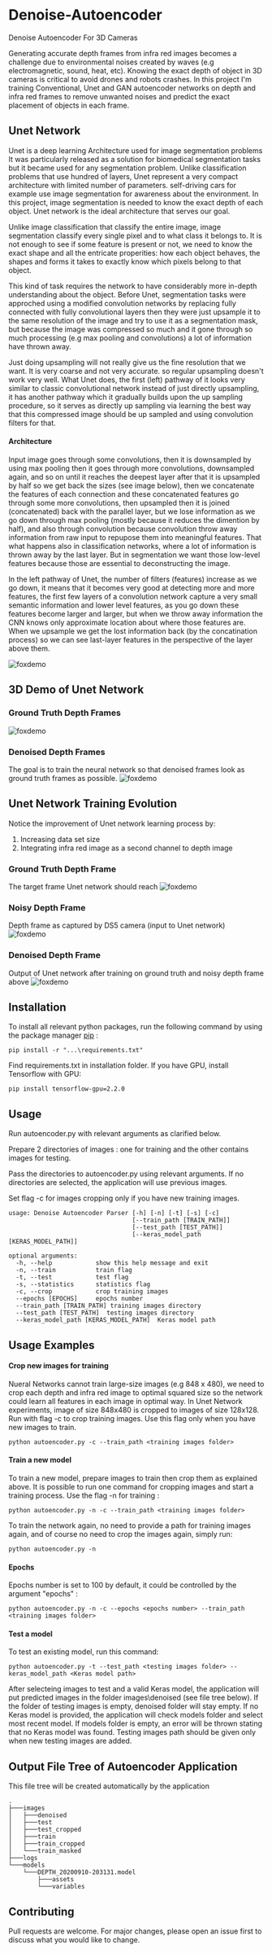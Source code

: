 # Denoise-Autoencoder
Denoise Autoencoder For 3D Cameras

Generating accurate depth frames from infra red images becomes a challenge due to environmental noises created by waves (e.g electromagnetic, sound, heat, etc).
Knowing the exact depth of object in 3D cameras is critical to avoid drones and robots crashes.
In this project I'm training Conventional, Unet and GAN autoencoder networks on depth and infra red frames to remove unwanted noises and predict the exact placement of objects in each frame.


## Unet Network 

Unet is a deep learning Architecture used for image segmentation problems
It was particularly released as a solution for biomedical segmentation tasks
but it became used for any segmentation problem. Unlike classification problems that use hundred of layers, Unet represent a very compact architecture
with limited number of parameters.
self-driving cars for example use image segmentation for awareness about the environment.
In this project, image segmentation is needed to know the exact depth of each object. 
Unet network is the ideal architecture that serves our goal.

Unlike image classification that classify the entire image, image segmentation classify every single pixel
and to what class it belongs to.
It is not enough to see if some feature is present or not, we need to know the exact shape and all the entricate 
properities: how each object behaves, the shapes and forms it takes to exactly know which pixels belong to that object.

This kind of task requires the network to have considerably more in-depth understanding about the object.
Before Unet, segmentation tasks were approched using a modified convolution networks by replacing
fully connected with fully convolutional layers then they were just upsample it to the same
resolution of the image and try to use it as a segmentation mask, but because the image was compressed
so much and it gone through so much processing (e.g max pooling and convolutions) a lot of information have thrown away.

Just doing upsampling will not really give us the fine resolution that we want. It is very
coarse and not very accurate. so regular upsampling doesn't work very well.
What Unet does, the first (left) pathway of it looks very similar to classic convolutional network
instead of just directly upsampling, it has another pathway which it gradually builds upon the up sampling
procedure, so it serves as directly up sampling via learning the best way that this compressed image should
be up sampled and using convolution filters for that.
    
#### Architecture
Input image goes through some convolutions, then it is downsampled by using
max pooling then it goes through more convolutions, downsampled again, and so on until it reaches the deepest layer
after that it is upsampled by half so we get back the sizes (see image below), then we concatenate the features of each connection 
and these concatenated features go through some more convolutions, then upsampled then it is joined (concatenated) back 
with the parallel layer, but we lose information as we go down through max pooling (mostly because it reduces the dimention by half), and
also through convolution because convolution throw away information from raw input to repupose them into
meaningful features. That what happens also in classification networks, where a lot of information is 
thrown away by the last layer. But in segmentation we want those low-level features because those
are essential to deconstructing the image. 

In the left pathway of Unet, the number of filters (features) increase as we go down, it means that it becomes
very good at detecting more and more features, the first few layers of a convolution network capture a very small semantic information and lower level
features, as you go down these features become larger and larger, but when we throw away information the CNN
knows only approximate location about where those features are.
When we upsample we get the lost information back (by the concatination process)
so we can see last-layer features in the perspective of the layer above them.
    
![foxdemo](images/Unet.PNG)




## 3D Demo of Unet Network

### Ground Truth Depth Frames

![foxdemo](https://github.com/nohayassin/RealSense-ML/blob/master/GAN/3D%20pure-%20100%20epochs%20-%20strides%20200%20-%20erosion%202%20-%20Binary%20-%20NO%20IR.gif)

### Denoised Depth Frames
The goal is to train the neural network so that denoised frames look as ground truth frames as possible.
![foxdemo](https://github.com/nohayassin/RealSense-ML/blob/master/GAN/3D%20denoised-%20100%20epochs%20-%20strides%20200%20-%20erosion%202%20-%20Binary%20-%20NO%20IR.gif)


## Unet Network Training Evolution 
Notice the improvement of Unet network learning process by:
1. Increasing data set size 
2. Integrating infra red image as a second channel to depth image

### Ground Truth Depth Frame
The target frame Unet network should reach
![foxdemo](images/GT-3D.PNG)

### Noisy Depth Frame
Depth frame as captured by DS5 camera (input to Unet network)
![foxdemo](images/noisy-3D.PNG)

### Denoised Depth Frame
Output of Unet network after training on ground truth and noisy depth frame above
![foxdemo](images/Unet-Evolution.gif)


## Installation

To install all relevant python packages, run the following command by using the package manager [pip](https://pip.pypa.io/en/stable/) :

    pip install -r "...\requirements.txt"

Find requirements.txt in installation folder.
If you have GPU, install Tensorflow with GPU:

    pip install tensorflow-gpu=2.2.0

## Usage

Run autoencoder.py with relevant arguments as clarified below.

Prepare 2 directories of images : one for training and the other contains images for testing.

Pass the directories to autoencoder.py using relevant arguments. If no directories are selected, the application will use previous images.

Set flag -c for images cropping only if you have new training images.

    usage: Denoise Autoencoder Parser [-h] [-n] [-t] [-s] [-c]
                                      [--train_path [TRAIN_PATH]]
                                      [--test_path [TEST_PATH]]
                                      [--keras_model_path [KERAS_MODEL_PATH]]

    optional arguments:
      -h, --help            show this help message and exit
      -n, --train           train flag
      -t, --test            test flag
      -s, --statistics      statistics flag
      -c, --crop            crop training images
      --epochs [EPOCHS]     epochs number
      --train_path [TRAIN_PATH] training images directory
      --test_path [TEST_PATH]  testing images directory
      --keras_model_path [KERAS_MODEL_PATH]  Keras model path
                    

## Usage Examples
#### Crop new images for training
Nueral Networks cannot train large-size images (e.g 848 x 480), we need to crop each depth and infra red image to optimal squared size so the network could learn all features in each image in optimal way. In Unet Network experiments, image of size 848x480 is cropped to images of size 128x128. 
Run with flag -c to crop training images. Use this flag only when you have new images to train. 

    python autoencoder.py -c --train_path <training images folder>

#### Train a new model
To train a new model, prepare images to train then crop them as explained above. It is possible to run one command for cropping images and start a training process.
Use the flag -n for training :

    python autoencoder.py -n -c --train_path <training images folder>

To train the network again, no need to provide a path for training images again, and of course no need to crop the images again, simply run:

    python autoencoder.py -n 

#### Epochs
Epochs number is set to 100 by default, it could be controlled by the argument "epochs" :

    python autoencoder.py -n -c --epochs <epochs number> --train_path <training images folder>


#### Test a model
To test an existing model, run this command:

    python autoencoder.py -t --test_path <testing images folder> --keras_model_path <Keras model path>

After selecteing images to test and a valid Keras model, the application will put predicted images in the folder images\denoised (see file tree below). If the folder of testing images is empty, denoised folder will stay empty. If no Keras model is provided, the application will check models folder and select most recent model. If models folder is empty, an error will be thrown stating that no Keras model was found.
Testing images path should be given only when new testing images are added.

## Output File Tree of Autoencoder Application 
This file tree will be created automatically by the application

    .
    ├───images
    │   ├───denoised
    │   ├───test
    │   ├───test_cropped
    │   ├───train
    │   ├───train_cropped
    │   └───train_masked
    ├───logs
    └───models
        └───DEPTH_20200910-203131.model
            ├───assets
            └───variables


## Contributing
Pull requests are welcome. For major changes, please open an issue first to discuss what you would like to change.
